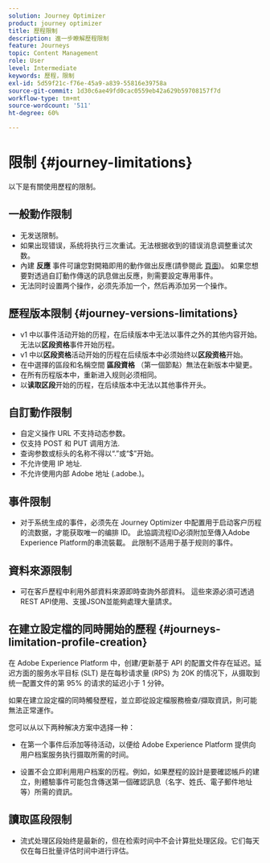 ```yaml
---
solution: Journey Optimizer
product: journey optimizer
title: 歷程限制
description: 進一步瞭解歷程限制
feature: Journeys
topic: Content Management
role: User
level: Intermediate
keywords: 歷程，限制
exl-id: 5d59f21c-f76e-45a9-a839-55816e39758a
source-git-commit: 1d30c6ae49fd0cac0559eb42a629b59708157f7d
workflow-type: tm+mt
source-wordcount: '511'
ht-degree: 60%

---
```


# 限制 {#journey-limitations}

以下是有關使用歷程的限制。

## 一般動作限制

* 无发送限制。 
* 如果出现错误，系统将执行三次重试。无法根据收到的错误消息调整重试次数。 
* 內建 **反應** 事件可讓您對開箱即用的動作做出反應(請參閱此 [頁面](../building-journeys/reaction-events.md))。 如果您想要對透過自訂動作傳送的訊息做出反應，則需要設定專用事件。 
* 无法同时设置两个操作，必须先添加一个，然后再添加另一个操作。

## 歷程版本限制 {#journey-versions-limitations}

* v1 中以事件活动开始的历程，在后续版本中无法以事件之外的其他内容开始。无法以&#x200B;**区段资格**&#x200B;事件开始历程。
* v1 中以&#x200B;**区段资格**&#x200B;活动开始的历程在后续版本中必须始终以&#x200B;**区段资格**&#x200B;开始。
* 在中選擇的區段和名稱空間 **區段資格** （第一個節點）無法在新版本中變更。
* 在所有历程版本中，重新进入规则必须相同。
* 以&#x200B;**读取区段**开始的历程，在后续版本中无法以其他事件开头。
 

## 自訂動作限制

* 自定义操作 URL 不支持动态参数。 
* 仅支持 POST 和 PUT 调用方法. 
* 查询参数或标头的名称不得以“.”或“$”开始。 
* 不允许使用 IP 地址. 
* 不允许使用内部 Adobe 地址 (.adobe.)。 

## 事件限制

* 对于系统生成的事件，必须先在 Journey Optimizer 中配置用于启动客户历程的流数据，才能获取唯一的编排 ID。 此協調流程ID必須附加至傳入Adobe Experience Platform的串流裝載。 此限制不适用于基于规则的事件。 

## 資料來源限制

* 可在客戶歷程中利用外部資料來源即時查詢外部資料。 這些來源必須可透過REST API使用、支援JSON並能夠處理大量請求。

## 在建立設定檔的同時開始的歷程 {#journeys-limitation-profile-creation}

在 Adobe Experience Platform 中，创建/更新基于 API 的配置文件存在延迟。延迟方面的服务水平目标 (SLT) 是在每秒请求量 (RPS) 为 20K 的情况下，从摄取到统一配置文件的第 95% 的请求的延迟小于 1 分钟。

如果在建立設定檔的同時觸發歷程，並立即從設定檔服務檢查/擷取資訊，則可能無法正常運作。

您可以从以下两种解决方案中选择一种：

* 在第一个事件后添加等待活动，以便给 Adobe Experience Platform 提供向用户档案服务执行摄取所需的时间。

* 设置不会立即利用用户档案的历程。例如，如果歷程的設計是要確認帳戶的建立，則體驗事件可能包含傳送第一個確認訊息（名字、姓氏、電子郵件地址等）所需的資訊。

## 讀取區段限制

* 流式处理区段始终是最新的，但在检索时间中不会计算批处理区段。它们每天仅在每日批量评估时间中进行评估。
